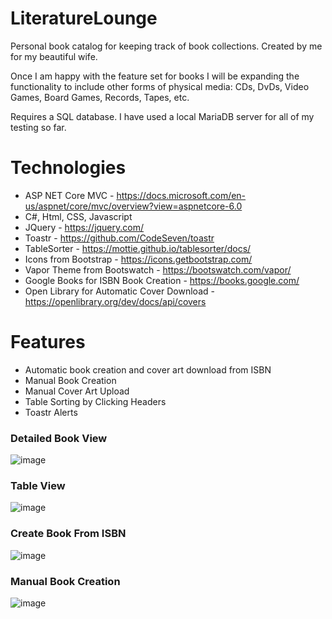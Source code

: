 # LiteratureLounge

Personal book catalog for keeping track of book collections. Created by me for my beautiful wife. 

Once I am happy with the feature set for books I will be expanding the functionality to include other forms of physical media: CDs, DvDs, Video Games, Board Games, Records, Tapes, etc. 

Requires a SQL database. I have used a local MariaDB server for all of my testing so far.

# Technologies

* ASP NET Core MVC - https://docs.microsoft.com/en-us/aspnet/core/mvc/overview?view=aspnetcore-6.0
* C#, Html, CSS, Javascript
* JQuery - https://jquery.com/
* Toastr - https://github.com/CodeSeven/toastr
* TableSorter - https://mottie.github.io/tablesorter/docs/
* Icons from Bootstrap - https://icons.getbootstrap.com/
* Vapor Theme from Bootswatch - https://bootswatch.com/vapor/
* Google Books for ISBN Book Creation - https://books.google.com/
* Open Library for Automatic Cover Download - https://openlibrary.org/dev/docs/api/covers

# Features

* Automatic book creation and cover art download from ISBN
* Manual Book Creation
* Manual Cover Art Upload
* Table Sorting by Clicking Headers
* Toastr Alerts

### Detailed Book View

![image](https://user-images.githubusercontent.com/12488613/185807251-5b971b40-ec10-4e82-b623-4430a5bcaabf.png)

### Table View

![image](https://user-images.githubusercontent.com/12488613/185807269-f87495dd-d449-4bcf-9492-274e00ea7a7a.png)

### Create Book From ISBN

![image](https://user-images.githubusercontent.com/12488613/185807352-95f0b20c-8dd1-4f84-a5c9-3840f9d51442.png)

### Manual Book Creation

![image](https://user-images.githubusercontent.com/12488613/185807573-51b9e9eb-a6d6-4b58-962c-f6527a05bed3.png)
